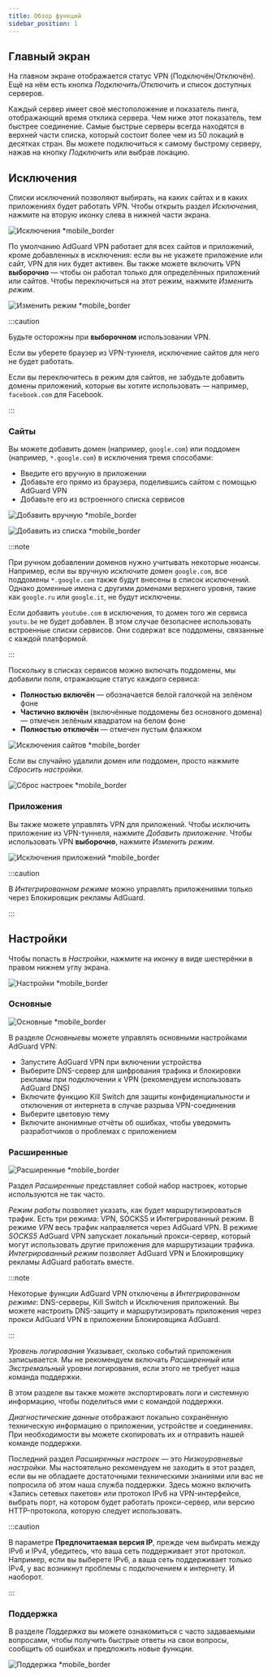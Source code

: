 ```yaml
---
title: Обзор функций
sidebar_position: 1
---
```


## Главный экран

На главном экране отображается статус VPN (Подключён/Отключён). Ещё на нём есть кнопка *Подключить/Отключить* и список доступных серверов.

Каждый сервер имеет своё местоположение и показатель пинга, отображающий время отклика сервера. Чем ниже этот показатель, тем быстрее соединение. Самые быстрые серверы всегда находятся в верхней части списка, который состоит более чем из 50 локаций в десятках стран. Вы можете подключиться к самому быстрому серверу, нажав на кнопку *Подключить* или выбрав локацию.

## Исключения

Списки исключений позволяют выбирать, на каких сайтах и в каких приложениях будет работать VPN. Чтобы открыть раздел *Исключения*, нажмите на вторую иконку слева в нижней части экрана.

![Исключения *mobile_border](https://cdn.adguard-vpn.com/content/kb/vpn/android/exclusions.jpg)

По умолчанию AdGuard VPN работает для всех сайтов и приложений, кроме добавленных в исключения: если вы не укажете приложение или сайт, VPN для них будет активен. Вы также можете включить VPN **выборочно** — чтобы он работал только для определённых приложений или сайтов. Чтобы переключиться на этот режим, нажмите *Изменить режим*.

![Изменить режим *mobile_border](https://cdn.adguard-vpn.com/content/kb/vpn/android/change_mode.jpg)

:::caution

Будьте осторожны при **выборочном** использовании VPN.

Если вы уберете браузер из VPN-туннеля, исключение сайтов для него не будет работать.

Если вы переключитесь в режим для сайтов, не забудьте добавить домены приложений, которые вы хотите использовать — например, `facebook.com` для Facebook.

:::

### Сайты

Вы можете добавить домен (например, `google.com`) или поддомен (например, `*.google.com`) в исключения тремя способами:

- Введите его вручную в приложении
- Добавьте его прямо из браузера, поделившись сайтом с помощью AdGuard VPN
- Добавьте его из встроенного списка сервисов

![Добавить вручную *mobile_border](https://cdn.adguard-vpn.com/content/kb/vpn/android/manually.jpg)

![Добавить из списка *mobile_border](https://cdn.adguard-vpn.com/content/kb/vpn/android/from_list.jpg)

:::note

При ручном добавлении доменов нужно учитывать некоторые нюансы. Например, если вы вручную исключите домен `google.com`, все поддомены `*.google.com` также будут внесены в список исключений. Однако доменные имена с другими доменами верхнего уровня, такие как `google.ru` или `google.it`, не будут исключены.

Если добавить `youtube.com` в исключения, то домен того же сервиса `youtu.be` не будет добавлен. В этом случае безопаснее использовать встроенные списки сервисов. Они содержат все поддомены, связанные с каждой платформой.

:::

Поскольку в списках сервисов можно включать поддомены, мы добавили поля, отражающие статус каждого сервиса:

- **Полностью включён** — обозначается белой галочкой на зелёном фоне
- **Частично включён** (включённые поддомены без основного домена) — отмечен зелёным квадратом на белом фоне
- **Полностью отключён** — отмечен пустым флажком

![Исключения сайтов *mobile_border](https://cdn.adguard-vpn.com/content/kb/vpn/android/websites.png)

Если вы случайно удалили домен или поддомен, просто нажмите *Сбросить настройки*.

![Сброс настроек *mobile_border](https://cdn.adguard-vpn.com/content/kb/vpn/android/reset.jpg)

### Приложения

Вы также можете управлять VPN для приложений. Чтобы исключить приложение из VPN-туннеля, нажмите *Добавить приложение*. Чтобы использовать VPN **выборочно**, нажмите *Изменить режим*.

![Исключения приложений *mobile_border](https://cdn.adguard-vpn.com/content/kb/vpn/android/apps.jpg)

:::caution

В *Интегрированном режиме* можно управлять приложениями только через Блокировщик рекламы AdGuard.

:::

## Настройки

Чтобы попасть в *Настройки*, нажмите на иконку в виде шестерёнки в правом нижнем углу экрана.

![Настройки *mobile_border](https://cdn.adguard-vpn.com/content/kb/vpn/android/settings.jpg)

### Основные

![Основные *mobile_border](https://cdn.adguard-vpn.com/content/kb/vpn/android/general.jpg)

В разделе *Основные*вы можете управлять основными настройками AdGuard VPN:

- Запустите AdGuard VPN при включении устройства
- Выберите DNS-сервер для шифрования трафика и блокировки рекламы при подключении к VPN (рекомендуем использовать AdGuard DNS)
- Включите функцию Kill Switch для защиты конфиденциальности и отключения от интернета в случае разрыва VPN-соединения
- Выберите цветовую тему
- Включите анонимные отчёты об ошибках, чтобы уведомить разработчиков о проблемах с приложением

### Расширенные

![Расширенные *mobile_border](https://cdn.adguard-vpn.com/content/kb/vpn/android/advanced.png)

Раздел *Расширенные* представляет собой набор настроек, которые используются не так часто.

*Режим работы* позволяет указать, как будет маршрутизироваться трафик. Есть три режима: VPN, SOCKS5 и Интегрированный режим. В режиме *VPN* весь трафик направляется через AdGuard VPN. В режиме *SOCKS5* AdGuard VPN запускает локальный прокси-сервер, который могут использовать другие приложения для маршрутизации трафика. *Интегрированный режим* позволяет AdGuard VPN и Блокировщику рекламы AdGuard работать вместе.

:::note

Некоторые функции AdGuard VPN отключены *в Интегрированном режиме*: DNS-серверы, Kill Switch и Исключения приложений. Вы можете настроить DNS-защиту и маршрутизировать приложения через прокси AdGuard VPN в приложении Блокировщика AdGuard.

:::

*Уровень логирования* Указывает, сколько событий приложения записывается. Мы не рекомендуем включать *Расширенный* или *Экстремальный* уровни логирования, если этого не требует наша команда поддержки.

В этом разделе вы также можете экспортировать логи и системную информацию, чтобы поделиться ими с командой поддержки.

*Диагностические данные* отображают локально сохранённую техническую информацию о приложении, устройстве и соединениях. При необходимости вы можете скопировать их и отправить нашей команде поддержки.

Последний раздел *Расширенных настроек* — это *Низкоуровневые настройки*. Мы настоятельно рекомендуем не заходить в этот раздел, если вы не обладаете достаточными техническими знаниями или вас не попросила об этом наша служба поддержки. Здесь можно включить «Запись сетевых пакетов» или протокол IPv6 на VPN-интерфейсе, выбрать порт, на котором будет работать прокси-сервер, или версию HTTP-протокола, которую следует использовать.

:::caution

В параметре **Предпочитаемая версия IP**, прежде чем выбирать между IPv6 и IPv4, убедитесь, что ваша сеть поддерживает этот протокол. Например, если вы выберете IPv6, а ваша сеть поддерживает только IPv4, у вас возникнут проблемы с подключением к интернету. И наоборот.

:::

### Поддержка

В разделе *Поддержка* вы можете ознакомиться с часто задаваемыми вопросами, чтобы получить быстрые ответы на свои вопросы, сообщить об ошибках и предложить новые функции.

![Поддержка *mobile_border](https://cdn.adguard-vpn.com/content/kb/vpn/android/support.jpg)
